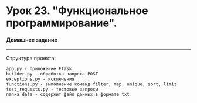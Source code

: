 # Урок 23. "Функциональное программирование". 
#### Домашнее задание

***
Структура проекта:
```
app.py - приложение Flask
builder.py - обработка запроса POST
exceptions.py - исключения
functions.py - выполнение команд filter, map, unique, sort, limit
test_requests.py - тестовые запросы
папка data - содержит файл данных в формате txt
```
